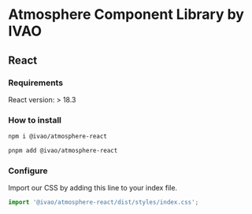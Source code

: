 # Atmosphere Component Library by IVAO

## React

### Requirements

React version: > 18.3

### How to install

```bash
npm i @ivao/atmosphere-react
```

```bash
pnpm add @ivao/atmosphere-react
```

### Configure

Import our CSS by adding this line to your index file.

```typescript
import '@ivao/atmosphere-react/dist/styles/index.css';
```
